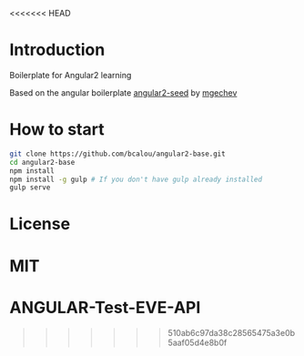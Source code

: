 <<<<<<< HEAD
# Introduction

Boilerplate for Angular2 learning

Based on the angular boilerplate [angular2-seed](https://github.com/mgechev/angular2-seed) by [mgechev](https://github.com/mgechev)

# How to start

```bash
git clone https://github.com/bcalou/angular2-base.git
cd angular2-base
npm install
npm install -g gulp # If you don't have gulp already installed
gulp serve
```

# License

MIT
=======
# ANGULAR-Test-EVE-API
>>>>>>> 510ab6c97da38c28565475a3e0b5aaf05d4e8b0f
